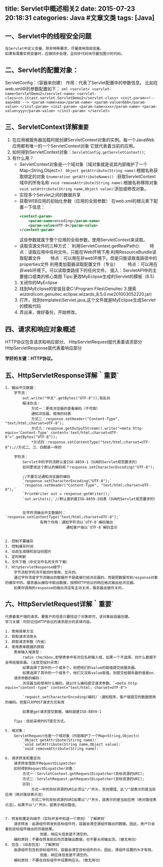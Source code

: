 title: Servlet中概述相关2
date: 2015-07-23 20:18:31
categories: Java #文章文类
tags: [Java]
---
## 一、Servlet中的线程安全问题
	在Servlet中定义变量，除非特殊要求，尽量使用局部变量。
	如果有需要实例变量时，应做同步处理，且同步代码块尽量包围少的代码。

## 二、Servlet的配置对象：
ServletConfig：（容器来创建）
    作用：代表了Servlet配置中的参数信息。
    比如在web.xml中的参数配置如下：
        ```xml
        <servlet>
            <servlet-name>ServletDemo2</servlet-name>
            <servlet-class>cn.itcast.servlet.ServletDemo2</servlet-class>
            <init-param><!-- aaa=bbb -->
                <param-name>aaa</param-name>
                <param-value>bbb</param-value>
            </init-param>
            <init-param>
                <param-name>xxx</param-name>
                <param-value>yyy</param-value>
            </init-param>
          </servlet>
          ```
<!--more-->

## 三、ServletContext详解`重要`
1. 在应用被服务器加载时就创建ServletContext对象的实例。每一个JavaWeb应用都有唯一的一个ServletContext对象
它就代表着当前的应用。
2. 如何得到ServletContext对象：`ServletConfig.getServletContext()`;
3. 有什么用？
    - ServletContext对象是一个域对象（域对象就是说其内部维护了一个Map<String,Object>）
        `Object getAttribute(String name)`:根据名称获取绑定的对象
        `Enumeration getAttributeNames() `:获取ServletContext域中的所有名称
        `void removeAttribute(String name)`:根据名称移除对象
        `void setAttribute(String name,Object value)`:添加或修改对象。
    - 实现多个Servlet之间的数据共享
    - 获取WEB应用的初始化参数（应用的全局参数）
        在web.xml的根元素下配置一下信息：
        ```xml
        <context-param>
            <param-name>encoding</param-name>
            <param-value>UTF-8</param-value>
        </context-param>
        ```
        这些参数就属于整个应用的全局参数，使用ServletContext来读取。
    - 读取资源文件的三种方式：
        利用ServletContext.getRealPath():
        　　特点：读取应用中任何文件。只能在Web环境下用
        利用ResourceBundle读取配置文件
        　　特点：可以用在非web环境下。但是只能读取类路径中的properties文件
        利用类加载器读取配置文件（专业）
        　　特点：可以用在非web环境下。可以读取类路径下的任何文件。
    插入：ServletAPI中的主要接口或类的核心类图
    Tips:更改MyEclipse生成的Servlet的模板（8.5）
    1. 关闭你的MyEclipse
    2. 找到MyEclipse的安装目录C:\Program Files\Genuitec
    3.搜索*wizard*(com.genuitec.eclipse.wizards_8.5.0.me201003052220.jar)
    4. 打开，找到templates\Servlet.java,这个文件就是MyEclipse生成Servlet的模板代码
    5. 弄出来，做好备份，开始修改。

## 四、请求和响应对象概述
HTTP协议包含请求和响应部分。
HttpServletRequest就代表着请求部分
HttpServletResponse就代表着响应部分

**学好的关键：HTTP协议。**

## 五、HttpServletResponse详解｀重要`
	1. 输出中文数据：
		字节流：
            out.write("中文".getBytes("UTF-8"));有乱码
            解决办法：
                方式一：更改浏览器的查看编码（不可取）
                通知浏览器，使用的码表
                方式二：response.setHeader("Content-Type", "text/html;charset=UTF-8");
                方式三：response.getOutputStream().write("<meta http-equiv='Content-Type' content='text/html;charset=UTF-8'>".getBytes("UTF-8"));
                *方式四：response.setContentType("text/html;charset=UTF-8");//方式二、三、四都是一样的

		字符流：
			Servlet中的字符流默认查ISO-8859-1（SUN的Servlet规范要求的）
			如何更改这个默认的编码呢？response.setCharacterEncoding("UTF-8");

			//不要忘记通知浏览器的编码
			`response.setCharacterEncoding("UTF-8");`
			`response.setHeader("Content-Type", "text/html;charset=UTF-8");`
			`PrintWriter out = response.getWriter();`
			`out.write(s);`//默认查的是ISO-8859-1码表（SUN的Servlet规范要求的）


			在字符流输出中文数据时：`response.setContentType("text/html;charset=UTF-8");`
					有两个作用：通知字符流以`UTF-8`编码输出
								通知客户端以`UTF-8`解码显示


	2. 控制不要缓存
	3. 控制缓存时间
	4. 动态生成随机验证码图片
	5. 定时刷新
	6. 文件下载（中文文件名的文件下载）
	7. HttpServletResponse细节:
		字节流和字符流不能同时使用，互斥的。
		通过字符流或字节流输出的数据并不是直接打给浏览器的。而是把数据写到response对象的缓存中的。服务器从缓存中取出数据，按照HTTP协议的响应格式输出给浏览器。
		如果你调用的response的输出流没有主动关闭，服务器会替你关的。

## 六、HttpServletRequest详解｀重要`
	代表着客户端的请求。要客户的信息只要找这个对象即可，该对象由容器创建。
	学习关键：时刻记住HTTP协议的请求部分的具体内容。

	1. 常用简单方法
	2. 获取请求消息头
	3. 获取请求参数（内省）
	4. 常用表单数据的获取
		表单输入域类型：
			radio checkbox,即使表单中有对应名称输入域，如果一个不选择，则什么数据不会带给服务器。（注意空指针异常）
			如果选择了其中的一个或多个，则把他们的value的取值提交给服务器。
			如果选择了其中的一个或多个，他们又没有value取值，则提交给服务器的值是on.
		请求参数的编码：
			浏览器当前使用什么编码，就以什么编码提交请求参数。`<meta http-equiv="content-type" content="text/html; charset=UTF-8">`

			`request.setCharacterEncoding(编码)`:通知程序，客户端提交的数据使用的编码。但是只对POST请求方式有效

			如果是get请求提交数据，编码就是ISO-8859-1

		Tips：目前采用POST提交方式。

	5. 域对象：
		ServletRequest也是一个域对象（内部维护了一个Map<String,Object>）
			`Object getAttribute(Stirng name):`
			`void setAttribute(String name,Object value):`
			`void removeAttribute(String name):`

	6. 请求转发和重定向
		请求转发借助于RequestDispatcher
		如何得到RequestDispatcher对象：
			方式一：ServletContext.getRequestDispatcher(目标资源的URI);
			方式二：ServletRequest.getRequestDispatcher(目标资源的URI);
			区别：
				方式一中的目标资源的URI必须以"/"开头，否则报错，此"/"就表示的是当前应用（绝对路径表示法）
				方式二中的目标资源的URI如果以"/"开头，就表示的是当前应用（绝对路径表示法）。如果不以"/"开头，就表示相对路径。


	7. 转发和重定向细节（实际开发中知道一个原则）`了解原则`
		请求转发：由源组件转发到目标组件时，容器会清空源组件输出的数据。因此，用户只会看到目标组件输出的页面结果。
					但是，响应头信息是不清空的。
		编码原则：不要在转发前后向页面输出数据，也不要关闭输出流。（做无用功）
	8. 包含：（动态包含）`了解原则`
		由源组件包含到目标组件时，容器会清空目标组件的头。因此，源组件设置的头才有效。
					但是，响应体信息是不清空的。
		编码原则：不要在目标组件中设置响应头。（做无用功）
